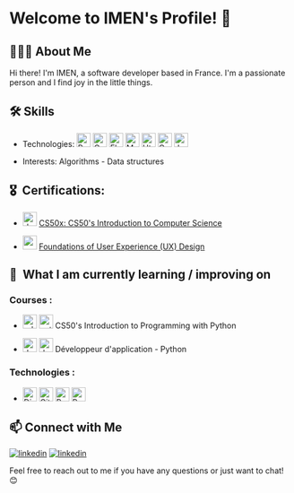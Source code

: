 # Welcome to IMEN's Profile! 👋

## 👩🏻‍💻 About Me

Hi there! I'm IMEN, a software developer based in France. I'm a passionate person and I find joy in the little things.

## 🛠 Skills

- Technologies: <img src="https://img.shields.io/badge/Python-282C34?logo=python&logoColor=blue" alt="Python logo" title="Python" height="25" /> <img src="https://img.shields.io/badge/-282C34?logo=c&logoColor=blue" alt="C logo" title="" height="25" /> <img src="https://img.shields.io/badge/Flask-282C34?logo=flask&logoColor=black" alt="Flask logo" title="Flask" height="25" />
  <img src="https://img.shields.io/badge/Mysql-282C34?logo=Mysql&logoColor=blue" alt="Mysql logo" title="Mysql" height="25" />   <img src="https://img.shields.io/badge/Html5-282C34?logo=Html5&logoColor=orqnge" alt="Html5 logo" title="Html5" height="25" />
  <img src="https://img.shields.io/badge/CSS3-282C34?logo=css3&logoColor=blue" alt="Css3 logo" title="Css3" height="25" /> <img src="https://img.shields.io/badge/JavaScript-282C34?logo=javascript&logoColor=F7DF1E" alt="JavaScript logo" title="JavaScript" height="25" />

- Interests: Algorithms - Data structures

## 🎖️  Certifications:

- <img src="https://cs50.gallerycdn.vsassets.io/extensions/cs50/ddb50/1.1.2/1691002683906/Microsoft.VisualStudio.Services.Icons.Default" alt="duck logo" title="duck" height="25" /> [CS50x: CS50's Introduction to Computer Science](https://courses.edx.org/certificates/5680e4345ce9468cb59986a7b50e0f9c)

- <img src="https://upload.wikimedia.org/wikipedia/commons/thumb/c/c1/Google_%22G%22_logo.svg/2048px-Google_%22G%22_logo.svg.png" alt="google" title="google" height="25" /> [Foundations of User Experience (UX) Design
](https://coursera.org/share/c694bde9ad872ccf482be23bb5b49faf)

## 📖  What I am currently learning / improving on
   
   ###  Courses :
   * <img src="https://www.edx.org/trademarks/edx-logo-registered-elm.png" alt="edx logo" title="edx" height="25" /> <img src="https://user-images.githubusercontent.com/25181517/183423507-c056a6f9-1ba8-4312-a350-19bcbc5a8697.png" alt="python logo" title="python" height="25" />
 CS50's Introduction to Programming with Python

- <img src="https://upload.wikimedia.org/wikipedia/fr/0/0d/Logo_OpenClassrooms.png?20210604083359" alt="duck logo" title="python" height="25" />  <img src="https://user-images.githubusercontent.com/25181517/183423507-c056a6f9-1ba8-4312-a350-19bcbc5a8697.png" alt="duck logo" title="python" height="25" /> Développeur d'application - Python

### Technologies :

  * <img src="https://img.shields.io/badge/Django-282C34?logo=django&logoColor=green" alt="Django logo" title="Django" height="25" /> <img src="https://img.shields.io/badge/Git-282C34?logo=Git&logoColor=red" alt="Git logo" title="Git" height="25" /> <img src="https://img.shields.io/badge/Postgresql-282C34?logo=Postgresql&logoColor=blue" alt="Postgresql logo" title="Postgresql" height="25" /> <img src="https://img.shields.io/badge/Postman-282C34?logo=Postman&logoColor=orange" alt="Postman logo" title="Postman" height="25" />


## 📫 Connect with Me

[<img alt=linkedin src="https://img.shields.io/static/v1?message=LinkedIn&logo=linkedin&label=&color=0077B5&logoColor=white&labelColor=&style=for-the-badge">](https://www.linkedin.com/in/imenbr/)
[<img alt=linkedin src="https://img.shields.io/static/v1?message=Hackerrank&logo=hackerrank&label=&color=2ccc64&logoColor=white&labelColor=&style=for-the-badge">](https://www.hackerrank.com/profile/imen_benrhouma)


Feel free to reach out to me if you have any questions or just want to chat! 😊
